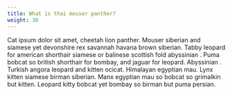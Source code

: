 ```yaml
---
title: What is thai mouser panther?
weight: 30
---
```


Cat ipsum dolor sit amet, cheetah lion panther. Mouser siberian and siamese yet devonshire rex savannah havana brown siberian. Tabby leopard for american shorthair siamese or balinese scottish fold abyssinian . Puma bobcat so british shorthair for bombay, and jaguar for leopard. Abyssinian . Turkish angora leopard and kitten ocicat. Himalayan egyptian mau. Lynx kitten siamese birman siberian. Manx egyptian mau so bobcat so grimalkin but kitten. Leopard kitty bobcat yet bombay so birman but puma persian.
